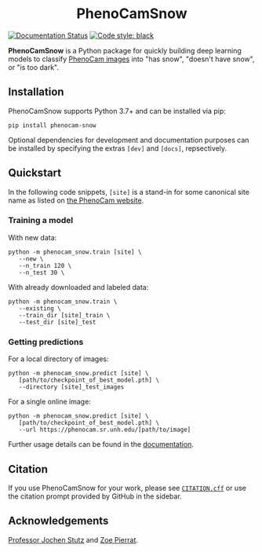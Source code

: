 <h1 align="center">PhenoCamSnow</h1>

[![Documentation Status](https://readthedocs.org/projects/phenocamsnow/badge/?version=latest)](https://phenocamsnow.readthedocs.io/en/latest/?badge=latest)
[![Code style: black](https://img.shields.io/badge/code%20style-black-000000.svg)](https://github.com/psf/black)

**PhenoCamSnow** is a Python package for quickly building deep learning models to classify [PhenoCam images](https://phenocam.sr.unh.edu/) into "has snow", "doesn't have snow", or "is too dark".

## Installation

PhenoCamSnow supports Python 3.7+ and can be installed via pip:

```console
pip install phenocam-snow
```

Optional dependencies for development and documentation purposes can be installed by specifying the extras `[dev]` and `[docs]`, repsectively. 

## Quickstart

In the following code snippets, `[site]` is a stand-in for some canonical site name as listed on [the PhenoCam website](https://phenocam.nau.edu/webcam/network/table/).

### Training a model

With new data:
```console
python -m phenocam_snow.train [site] \
   --new \
   --n_train 120 \
   --n_test 30 \
```

With already downloaded and labeled data:
```console
python -m phenocam_snow.train \
   --existing \
   --train_dir [site]_train \
   --test_dir [site]_test
```

### Getting predictions

For a local directory of images:
```console
python -m phenocam_snow.predict [site] \
   [path/to/checkpoint_of_best_model.pth] \
   --directory [site]_test_images
```

For a single online image:
```console
python -m phenocam_snow.predict [site] \
   [path/to/checkpoint_of_best_model.pth] \
   --url https://phenocam.sr.unh.edu/[path/to/image]
```


Further usage details can be found in the [documentation](http://phenocamsnow.readthedocs.io/).

## Citation

If you use PhenoCamSnow for your work, please see [`CITATION.cff`](CITATION.cff) or use the citation prompt provided by GitHub in the sidebar.

## Acknowledgements

[Professor Jochen Stutz](https://atmos.ucla.edu/people/faculty/jochen-stutz) and [Zoe Pierrat](https://atmos.ucla.edu/people/graduate-student/zoe-pierrat).
